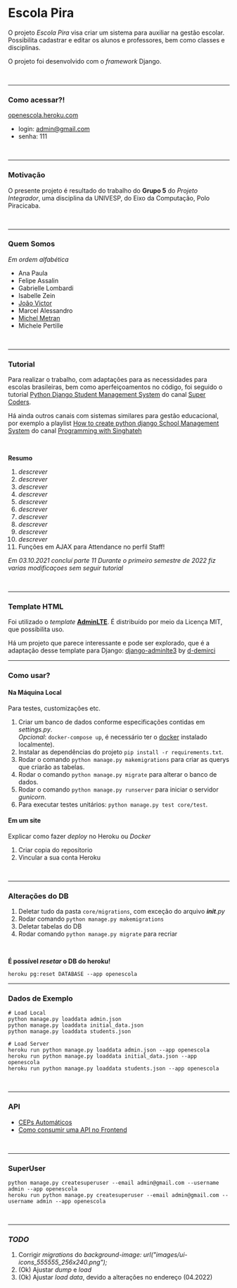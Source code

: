 # Escola Pira


O projeto *Escola Pira* visa criar um sistema para auxiliar na gestão escolar. Possibilita cadastrar e editar os alunos
e professores, bem como classes e disciplinas.

O projeto foi desenvolvido com o *framework* Django.

<br>

-----


### Como acessar?!


[openescola.heroku.com](https://openescola.herokuapp.com/)

- login: admin@gmail.com
- senha: 111

<br>

-----


### Motivação


O presente projeto é resultado do trabalho do **Grupo 5** do *Projeto Integrador*, uma disciplina da UNIVESP, do Eixo da
Computação, Polo Piracicaba.

<br>

-----


### Quem Somos


*Em ordem alfabética*

- Ana Paula
- Felipe Assalin
- Gabrielle Lombardi
- Isabelle Zein
- [João Victor](https://github.com/JvPelai)
- Marcel Alessandro
- [Michel Metran](https://github.com/michelmetran)
- Michele Pertille

<br>

-----


### Tutorial


Para realizar o trabalho, com adaptações para as necessidades para escolas brasileiras, bem como aperfeiçoamentos no
código, foi seguido o
tutorial [Python Django Student Management System](https://www.youtube.com/watch?v=y3llbdTtam4&list=PLb-NlfexLTk_tUlAPj05s2zc8JgHTVkpH)
do canal [Super Coders](https://www.youtube.com/channel/UCyz5M_3Rv2jLUDs4R_yRBkw).

Há ainda outros canais com sistemas similares para gestão educacional, por exemplo a
playlist [How to create python django School Management System](https://www.youtube.com/watch?v=a5dlmqM9Oo8&list=PLIeKz8l1eVaNu3pcciZRmyRf9oj3F4X6i)
do canal [Programming with Singhateh](https://www.youtube.com/c/SinghatehAlagie)

<br>

**Resumo**

1. *descrever*
2. *descrever*
3. *descrever*
4. *descrever*
5. *descrever*
6. *descrever*
7. *descrever*
8. *descrever*
9. *descrever*
10. *descrever*
11. Funções em AJAX para Attendance no perfil Staff!

*Em 03.10.2021 concluí parte 11*
*Durante o primeiro semestre de 2022 fiz varias modificaçoes sem seguir tutorial*

<br>

-----


### Template HTML


Foi utilizado o *template* [**AdminLTE**](https://adminlte.io/themes/v3/). É distribuído por meio da Licença MIT, que
possibilita uso.

Há um projeto que parece interessante e pode ser explorado, que é a adaptação desse template para
Django: [django-adminlte3](https://github.com/d-demirci/django-adminlte3) by [d-demirci](https://github.com/d-demirci)

----


### Como usar?


#### Na Máquina Local


Para testes, customizações etc.

1. Criar um banco de dados conforme especificações contidas em *settings.py*.<br>
   *Opcional*: ```docker-compose up```, é necessário ter o [docker](https://www.docker.com/get-started/) instalado
   localmente).
2. Instalar as dependências do projeto ```pip install -r requirements.txt```.
3. Rodar o comando ```python manage.py makemigrations``` para criar as querys que criarão as tabelas.
4. Rodar o comando ```python manage.py migrate``` para alterar o banco de dados.
5. Rodar o comando ```python manage.py runserver``` para iniciar o servidor *gunicorn*.
6. Para executar testes unitários: ```python manage.py test core/test```.

#### Em um site


Explicar como fazer *deploy* no Heroku ou *Docker*

1. Criar copia do repositorio
2. Vincular a sua conta Heroku

<br>

----


### Alterações do DB

1. Deletar tudo da pasta ```core/migrations```, com exceção do arquivo *__init__.py*
2. Rodar comando ```python manage.py makemigrations```
3. Deletar tabelas do DB
4. Rodar comando ```python manage.py migrate``` para recriar

<br>

**É possível *resetar* o DB do heroku!**

```heroku pg:reset DATABASE --app openescola```

----


### Dados de Exemplo

```
# Load Local
python manage.py loaddata admin.json
python manage.py loaddata initial_data.json
python manage.py loaddata students.json

# Load Server
heroku run python manage.py loaddata admin.json --app openescola
heroku run python manage.py loaddata initial_data.json --app openescola
heroku run python manage.py loaddata students.json --app openescola
```

<br>

-----


### API

- [CEPs Automáticos](https://velhobit.com.br/programacao/carregando-cep-cidades-dinamicamente.html)
- [Como consumir uma API no Frontend](https://www.youtube.com/watch?v=UDoCiC_e908)

<br>

----


### SuperUser

```
python manage.py createsuperuser --email admin@gmail.com --username admin --app openescola
heroku run python manage.py createsuperuser --email admin@gmail.com --username admin --app openescola
```

<br>

----


### *TODO*

1. Corrigir *migrations* do *background-image: url("images/ui-icons_555555_256x240.png");*
2. (Ok) Ajustar *dump* e *load*
3. (Ok) Ajustar *load data*, devido a alterações no endereço (04.2022)
